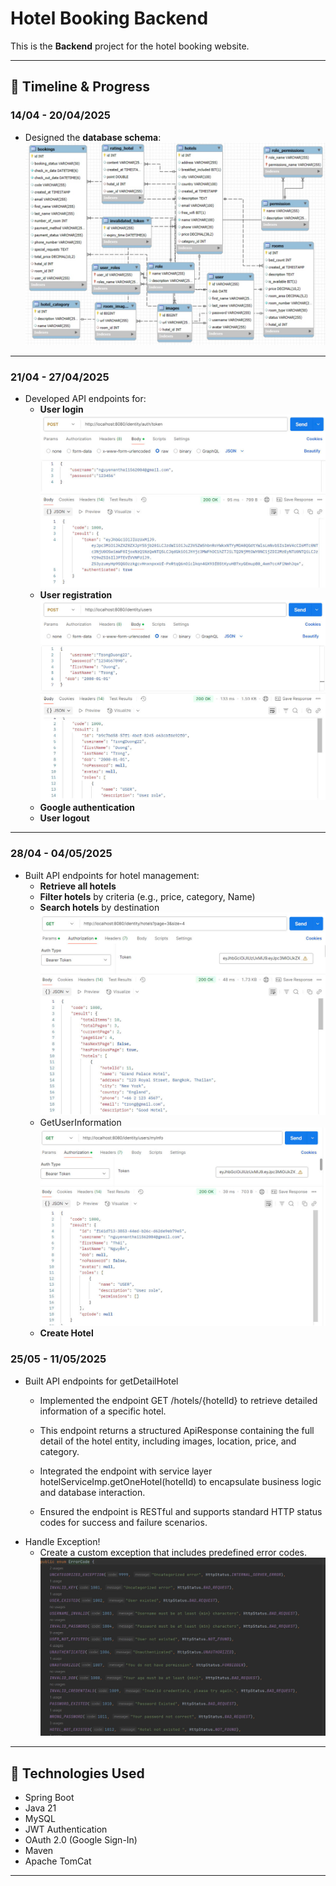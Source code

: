 # Hotel Booking Backend

This is the **Backend** project for the hotel booking website.

---

## 📅 Timeline & Progress

### 14/04 - 20/04/2025
- Designed the **database schema**:
  ![Database](./images/database.jpg)
---

### 21/04 - 27/04/2025
- Developed API endpoints for:
    - **User login**
      ![Login](./images/login.jpg)
    - **User registration**
      ![Register](./images/register.jpg)
    - **Google authentication**
    - **User logout**
---

### 28/04 - 04/05/2025
- Built API endpoints for hotel management:
    - **Retrieve all hotels**
    - **Filter hotels** by criteria (e.g., price, category, Name)
    - **Search hotels** by destination
      ![Hotel List](./images/ListHotel.jpg)
    - GetUserInformation
      ![GetUserInfor](./images/getInfor.jpg)
    - **Create Hotel**
### 25/05 - 11/05/2025
- Built API endpoints for getDetailHotel
  - Implemented the endpoint GET /hotels/{hotelId} to retrieve detailed information of a specific hotel.

  - This endpoint returns a structured ApiResponse<HotelResponse> containing the full detail of the hotel entity, including images, location, price, and category.

  - Integrated the endpoint with service layer hotelServiceImp.getOneHotel(hotelId) to encapsulate business logic and database interaction.

  - Ensured the endpoint is RESTful and supports standard HTTP status codes for success and failure scenarios.
- Handle Exception!
  - Create a custom exception that includes predefined error codes.
    ![Exception](./images/exception.jpg)


---

## 🚀 Technologies Used
- Spring Boot
- Java 21
- MySQL
- JWT Authentication
- OAuth 2.0 (Google Sign-In)
- Maven
- Apache TomCat
---


